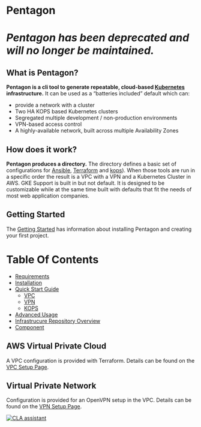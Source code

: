 # Pentagon

# *Pentagon has been deprecated and will no longer be maintained.*

## What is Pentagon?

**Pentagon is a cli tool to generate repeatable, cloud-based [Kubernetes](https://kubernetes.io/) infrastructure.**
It can be used as a “batteries included” default which can:
- provide a network with a cluster
- Two HA KOPS based Kubernetes clusters
- Segregated multiple development / non-production environments
- VPN-based access control
- A highly-available network, built across multiple Availability Zones

## How does it work?
 **Pentagon produces a directory.** The directory defines a basic set of configurations for [Ansible](https://www.ansible.com/), [Terraform](https://www.terraform.io/) and [kops](https://github.com/kubernetes/kops)). When those tools are run in a specific order the result is a VPC with a VPN and a Kubernetes Cluster in AWS. GKE Support is built in but not default. It is designed to be customizable while at the same time built with defaults that fit the needs of most web application companies.


## Getting Started

The [Getting Started](docs/getting-started.md) has information about installing Pentagon and creating your first project.

Table Of Contents
=================

* [Requirements](docs/getting-started.md#requirements)
* [Installation](docs/getting-started.md#installation)
* [Quick Start Guide](docs/getting-started.md)
  * [VPC](docs/getting-started.md#vpc-setup)
  * [VPN](docs/getting-started.md#vpn-setup)
  * [KOPS](docs/getting-started.md#kops)
* [Advanced Usage](docs/getting-started.md#advanced-project-initialization)
* [Infrastrucure Repository Overview](docs/overview.md)
* [Component](docs/components.md)


## AWS Virtual Private Cloud

A VPC configuration is provided with Terraform. Details can be found on the [VPC Setup Page](docs/vpc.md).

## Virtual Private Network

Configuration is provided for an OpenVPN setup in the VPC. Details can be found on the [VPN Setup Page](docs/vpn.md).



[![CLA assistant](https://cla-assistant.io/readme/badge/reactiveops/pentagon)](https://cla-assistant.io/reactiveops/pentagon)
